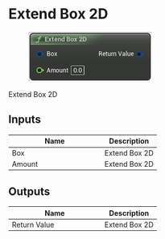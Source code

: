 # Extend Box 2D

<div align="left" data-full-width="false"><figure><img src="../../../../.gitbook/assets/extend_box_2d.png" alt=""><figcaption></figcaption></figure></div>

Extend Box 2D

## Inputs

<table><thead><tr><th width="170">Name</th><th>Description</th></tr></thead><tbody><tr><td>Box</td><td>Extend Box 2D</td></tr><tr><td>Amount</td><td>Extend Box 2D</td></tr></tbody></table>

## Outputs

<table><thead><tr><th width="170">Name</th><th>Description</th></tr></thead><tbody><tr><td>Return Value</td><td>Extend Box 2D</td></tr></tbody></table>
